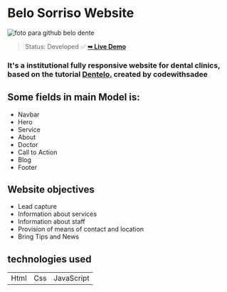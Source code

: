 # Belo Sorriso Website 
![foto para github belo dente](https://github.com/guicunhadev/Dentista_site/assets/103011349/2f3d301b-825b-412e-b137-02668adb1296)
> Status: Developed ✅
> <a href="https://guicunhadev.github.io/Dentista_site/"><strong>➥ Live Demo</strong></a>

 ### It's a institutional fully responsive website for dental clinics, based on the tutorial <a href="https://github.com/codewithsadee/dentelo">Dentelo.</a> created by codewithsadee

 ## Some fields in main Model is:

+ Navbar
+ Hero
+ Service
+ About
+ Doctor
+ Call to Action
+ Blog
+ Footer

## Website objectives
+  Lead capture
+  Information about services
+  Information about staff
+  Provision of means of contact and location
+  Bring Tips and News

## technologies used
<table>
 <tr>
  <td>Html</td>
  <td>Css</td>
  <td>JavaScript</td>
 </tr>
</table>

